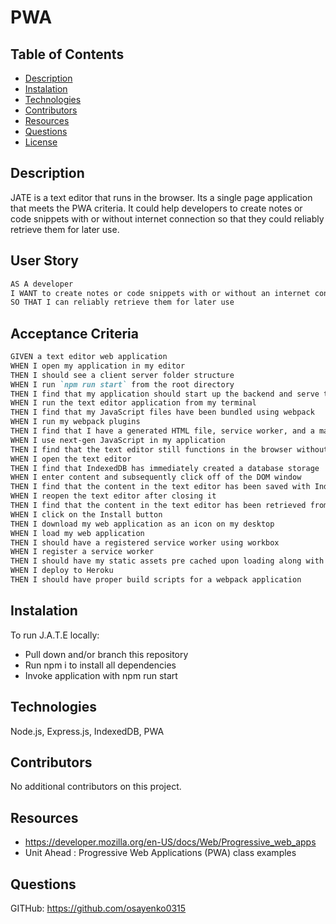 # PWA

## Table of Contents

* [Description](#Description)
* [Instalation](#Instalation)
* [Technologies](#Technologies)
* [Contributors](#Contributors)
* [Resources](#Resources )
* [Questions](#Questions)
* [License](#license)



## Description
JATE is a text editor that runs in the browser. Its a single page application that meets the PWA criteria. It could help developers to create notes or code snippets with or without internet connection so that they could reliably retrieve them for later use.

## User Story 
```md
AS A developer
I WANT to create notes or code snippets with or without an internet connection
SO THAT I can reliably retrieve them for later use
```

## Acceptance Criteria
```md
GIVEN a text editor web application
WHEN I open my application in my editor
THEN I should see a client server folder structure
WHEN I run `npm run start` from the root directory
THEN I find that my application should start up the backend and serve the client
WHEN I run the text editor application from my terminal
THEN I find that my JavaScript files have been bundled using webpack
WHEN I run my webpack plugins
THEN I find that I have a generated HTML file, service worker, and a manifest file
WHEN I use next-gen JavaScript in my application
THEN I find that the text editor still functions in the browser without errors
WHEN I open the text editor
THEN I find that IndexedDB has immediately created a database storage
WHEN I enter content and subsequently click off of the DOM window
THEN I find that the content in the text editor has been saved with IndexedDB
WHEN I reopen the text editor after closing it
THEN I find that the content in the text editor has been retrieved from our IndexedDB
WHEN I click on the Install button
THEN I download my web application as an icon on my desktop
WHEN I load my web application
THEN I should have a registered service worker using workbox
WHEN I register a service worker
THEN I should have my static assets pre cached upon loading along with subsequent pages and static assets
WHEN I deploy to Heroku
THEN I should have proper build scripts for a webpack application
```

## Instalation
To run J.A.T.E locally:
* Pull down and/or branch this repository
* Run npm i to install all dependencies
* Invoke application with npm run start

## Technologies
Node.js, Express.js, IndexedDB, PWA

## Contributors
No additional contributors on this project.

## Resources
* https://developer.mozilla.org/en-US/docs/Web/Progressive_web_apps
* Unit Ahead : Progressive Web Applications (PWA) class examples

## Questions
GITHub: https://github.com/osayenko0315
